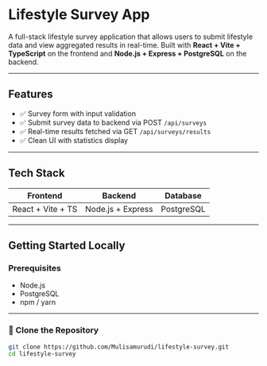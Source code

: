 # Lifestyle Survey App

A full-stack lifestyle survey application that allows users to submit lifestyle data and view aggregated results in real-time. Built with **React + Vite + TypeScript** on the frontend and **Node.js + Express + PostgreSQL** on the backend.

---

## Features

- ✅ Survey form with input validation
- ✅ Submit survey data to backend via POST `/api/surveys`
- ✅ Real-time results fetched via GET `/api/surveys/results`
- ✅ Clean UI with statistics display

---

## Tech Stack

| Frontend      | Backend              | Database   |
|---------------|----------------------|------------|
| React + Vite + TS | Node.js + Express | PostgreSQL |

---

## Getting Started Locally

### Prerequisites

- Node.js
- PostgreSQL
- npm / yarn

---

### 🔹 Clone the Repository

```bash
git clone https://github.com/Mulisamurudi/lifestyle-survey.git
cd lifestyle-survey
